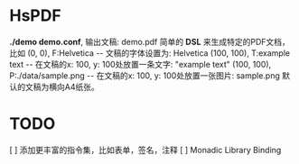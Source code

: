 # HsPDF

**./demo demo.conf**, 输出文稿: demo.pdf
简单的 **DSL** 来生成特定的PDF文档，比如
    (0, 0), F:Helvetica             -- 文稿的字体设置为: Helvetica
    (100, 100), T:example text      -- 在文稿的x: 100, y: 100处放置一条文字: "example text"
    (100, 100), P:./data/sample.png -- 在文稿的x: 100, y: 100处放置一张图片: sample.png
默认的文稿为横向A4纸张。

# TODO

[ ] 添加更丰富的指令集，比如表单，签名，注释
[ ] Monadic Library Binding

